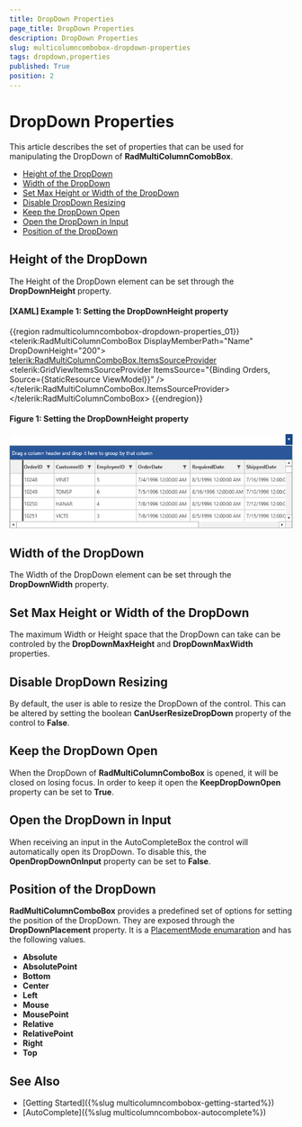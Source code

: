 ```yaml
---
title: DropDown Properties
page_title: DropDown Properties
description: DropDown Properties
slug: multicolumncombobox-dropdown-properties
tags: dropdown,properties
published: True
position: 2
---
```


# DropDown Properties

This article describes the set of properties that can be used for manipulating the DropDown of __RadMultiColumnComobBox__.

* [Height of the DropDown](#height-of-the-dropdown)
* [Width of the DropDown](#width-of-the-dropdown)
* [Set Max Height or Width of the DropDown](#set-max-height-or-width-of-the-dropdown)
* [Disable DropDown Resizing](#disable-dropdown-resizing)
* [Keep the DropDown Open](#keep-the-dropdown-open)
* [Open the DropDown in Input](#open-the-dropdown-on-input)
* [Position of the DropDown](#position-of-the-dropdown)

## Height of the DropDown

The Height of the DropDown element can be set through the __DropDownHeight__ property.

#### __[XAML] Example 1: Setting the DropDownHeight property__
{{region radmulticolumncombobox-dropdown-properties_01}}
	 <telerik:RadMultiColumnComboBox DisplayMemberPath="Name" DropDownHeight="200">
            <telerik:RadMultiColumnComboBox.ItemsSourceProvider>
                <telerik:GridViewItemsSourceProvider ItemsSource="{Binding Orders, Source={StaticResource ViewModel}}" />
            </telerik:RadMultiColumnComboBox.ItemsSourceProvider>
        </telerik:RadMultiColumnComboBox>
{{endregion}}

#### __Figure 1: Setting the DropDownHeight property__
![Setting the DropDownHeight property](images/MultiColumnComboBox_DropDown_Properties_01.png)

## Width of the DropDown

The Width of the DropDown element can be set through the __DropDownWidth__ property.

## Set Max Height or Width of the DropDown

The maximum Width or Height space that the DropDown can take can be controled by the __DropDownMaxHeight__ and __DropDownMaxWidth__ properties.

## Disable DropDown Resizing

By default, the user is able to resize the DropDown of the control. This can be altered by setting the boolean __CanUserResizeDropDown__ property of the control to __False__.

## Keep the DropDown Open

When the DropDown of __RadMultiColumnComboBox__ is opened, it will be closed on losing focus. In order to keep it open the __KeepDropDownOpen__ property can be set to __True__.

## Open the DropDown in Input

When receiving an input in the AutoCompleteBox the control will automatically open its DropDown. To disable this, the __OpenDropDownOnInput__ property can be set to __False__.

## Position of the DropDown

__RadMultiColumnComboBox__ provides a predefined set of options for setting the position of the DropDown. They are exposed through the __DropDownPlacement__ property. It is a [PlacementMode enumaration](https://docs.microsoft.com/en-us/dotnet/api/system.windows.controls.primitives.placementmode?view=netframework-4.7.2) and has the following values.

* __Absolute__
* __AbsolutePoint__
* __Bottom__
* __Center__
* __Left__
* __Mouse__
* __MousePoint__
* __Relative__
* __RelativePoint__
* __Right__
* __Top__

## See Also

* [Getting Started]({%slug multicolumncombobox-getting-started%})
* [AutoComplete]({%slug multicolumncombobox-autocomplete%})

